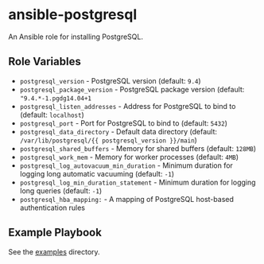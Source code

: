 # ansible-postgresql

An Ansible role for installing PostgreSQL.

## Role Variables

- `postgresql_version` - PostgreSQL version (default: `9.4`)
- `postgresql_package_version` - PostgreSQL package version (default: `"9.4.*-1.pgdg14.04+1`
- `postgresql_listen_addresses` - Address for PostgreSQL to bind to (default: `localhost`)
- `postgresql_port` - Port for PostgreSQL to bind to (default: `5432`)
- `postgresql_data_directory` - Default data directory (default: `/var/lib/postgresql/{{ postgresql_version }}/main`)
- `postgresql_shared_buffers` - Memory for shared buffers (default: `128MB`)
- `postgresql_work_mem` - Memory for worker processes (default: `4MB`)
- `postgresql_log_autovacuum_min_duration` - Minimum duration for logging long automatic vacuuming (default: `-1`)
- `postgresql_log_min_duration_statement` - Minimum duration for logging long queries (default: `-1`)
- `postgresql_hba_mapping:` - A mapping of PostgreSQL host-based authentication rules

## Example Playbook

See the [examples](./examples/) directory.
